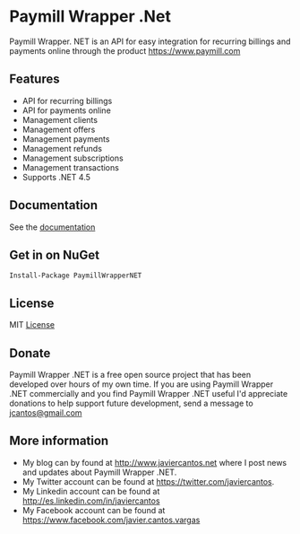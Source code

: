 Paymill Wrapper .Net
====================

Paymill Wrapper. NET is an API for easy integration for recurring billings and payments online through the product https://www.paymill.com

Features
--------

* API for recurring billings
* API for payments online
* Management clients
* Management offers
* Management payments
* Management refunds
* Management subscriptions
* Management transactions
* Supports .NET 4.5

Documentation
-------------

See the <a href="http://paymillwrapper.codeplex.com/documentation">documentation</a>

Get in on NuGet
---------------

<pre><code>Install-Package PaymillWrapperNET</code></pre>

License
-------

MIT <a href="https://github.com/jcantos/paymillwrappernet/blob/master/LICENSE">License</a>

Donate
------

Paymill Wrapper .NET is a free open source project that has been developed over hours of my own time. If you are using Paymill Wrapper .NET commercially and you find Paymill Wrapper .NET useful I'd appreciate donations to help support future development, send a message to jcantos@gmail.com

More information
----------------

* My blog can by found at http://www.javiercantos.net where I post news and updates about Paymill Wrapper .NET.
* My Twitter account can be found at https://twitter.com/javiercantos.
* My Linkedin account can be found at http://es.linkedin.com/in/javiercantos
* My Facebook account can be found at https://www.facebook.com/javier.cantos.vargas
